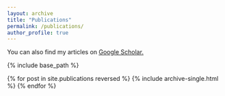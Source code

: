 ```yaml
---
layout: archive
title: "Publications"
permalink: /publications/
author_profile: true
---
```


You can also find my articles on <u><a href="{{author.googlescholar}}"> Google Scholar</a>.</u>

{% include base_path %}

{% for post in site.publications reversed %}
  {% include archive-single.html %}
{% endfor %}